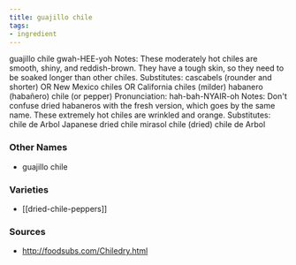 ```yaml
---
title: guajillo chile
tags:
- ingredient
---
```

guajillo chile gwah-HEE-yoh Notes: These moderately hot chiles are smooth, shiny, and reddish-brown. They have a tough skin, so they need to be soaked longer than other chiles. Substitutes: cascabels (rounder and shorter) OR New Mexico chiles OR California chiles (milder) habanero (habañero) chile (or pepper) Pronunciation: hah-bah-NYAIR-oh Notes: Don't confuse dried habaneros with the fresh version, which goes by the same name. These extremely hot chiles are wrinkled and orange. Substitutes: chile de Arbol Japanese dried chile mirasol chile (dried) chile de Arbol

### Other Names

* guajillo chile

### Varieties

* [[dried-chile-peppers]]

### Sources
* http://foodsubs.com/Chiledry.html
